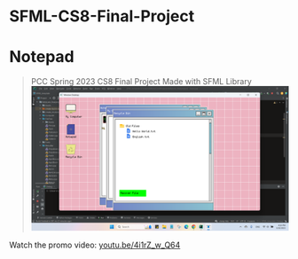 # SFML-CS8-Final-Project
# Notepad

> PCC Spring 2023 CS8 Final Project Made with SFML Library
![software](https://github.com/phyulwin/SFML-CS8-Final-Project/blob/main/Screenshot%20(829).png)

Watch the promo video: [youtu.be/4i1rZ_w_Q64](https://youtu.be/4i1rZ_w_Q64)
